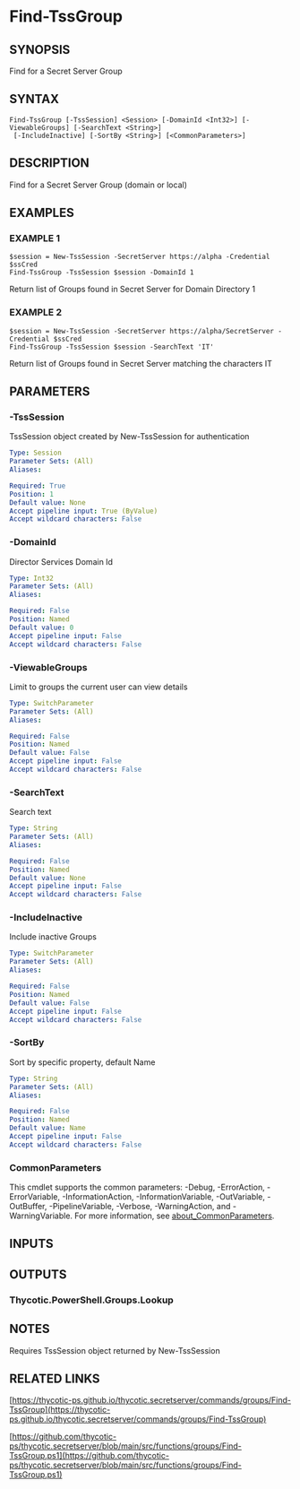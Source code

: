 # Find-TssGroup

## SYNOPSIS
Find for a Secret Server Group

## SYNTAX

```
Find-TssGroup [-TssSession] <Session> [-DomainId <Int32>] [-ViewableGroups] [-SearchText <String>]
 [-IncludeInactive] [-SortBy <String>] [<CommonParameters>]
```

## DESCRIPTION
Find for a Secret Server Group (domain or local)

## EXAMPLES

### EXAMPLE 1
```
$session = New-TssSession -SecretServer https://alpha -Credential $ssCred
Find-TssGroup -TssSession $session -DomainId 1
```

Return list of Groups found in Secret Server for Domain Directory 1

### EXAMPLE 2
```
$session = New-TssSession -SecretServer https://alpha/SecretServer -Credential $ssCred
Find-TssGroup -TssSession $session -SearchText 'IT'
```

Return list of Groups found in Secret Server matching the characters IT

## PARAMETERS

### -TssSession
TssSession object created by New-TssSession for authentication

```yaml
Type: Session
Parameter Sets: (All)
Aliases:

Required: True
Position: 1
Default value: None
Accept pipeline input: True (ByValue)
Accept wildcard characters: False
```

### -DomainId
Director Services Domain Id

```yaml
Type: Int32
Parameter Sets: (All)
Aliases:

Required: False
Position: Named
Default value: 0
Accept pipeline input: False
Accept wildcard characters: False
```

### -ViewableGroups
Limit to groups the current user can view details

```yaml
Type: SwitchParameter
Parameter Sets: (All)
Aliases:

Required: False
Position: Named
Default value: False
Accept pipeline input: False
Accept wildcard characters: False
```

### -SearchText
Search text

```yaml
Type: String
Parameter Sets: (All)
Aliases:

Required: False
Position: Named
Default value: None
Accept pipeline input: False
Accept wildcard characters: False
```

### -IncludeInactive
Include inactive Groups

```yaml
Type: SwitchParameter
Parameter Sets: (All)
Aliases:

Required: False
Position: Named
Default value: False
Accept pipeline input: False
Accept wildcard characters: False
```

### -SortBy
Sort by specific property, default Name

```yaml
Type: String
Parameter Sets: (All)
Aliases:

Required: False
Position: Named
Default value: Name
Accept pipeline input: False
Accept wildcard characters: False
```

### CommonParameters
This cmdlet supports the common parameters: -Debug, -ErrorAction, -ErrorVariable, -InformationAction, -InformationVariable, -OutVariable, -OutBuffer, -PipelineVariable, -Verbose, -WarningAction, and -WarningVariable. For more information, see [about_CommonParameters](http://go.microsoft.com/fwlink/?LinkID=113216).

## INPUTS

## OUTPUTS

### Thycotic.PowerShell.Groups.Lookup
## NOTES
Requires TssSession object returned by New-TssSession

## RELATED LINKS

[https://thycotic-ps.github.io/thycotic.secretserver/commands/groups/Find-TssGroup](https://thycotic-ps.github.io/thycotic.secretserver/commands/groups/Find-TssGroup)

[https://github.com/thycotic-ps/thycotic.secretserver/blob/main/src/functions/groups/Find-TssGroup.ps1](https://github.com/thycotic-ps/thycotic.secretserver/blob/main/src/functions/groups/Find-TssGroup.ps1)

